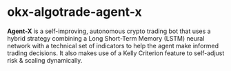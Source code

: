 # okx-algotrade-agent-x
**Agent-X** is a self-improving, autonomous crypto trading bot that uses a hybrid strategy combining a Long Short-Term Memory (LSTM) neural network with a technical set of indicators to help the agent make informed trading decisions. It also makes use of a Kelly Criterion feature to self-adjust risk &amp; scaling dynamically.
